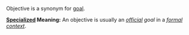 Objective is a synonym for [goal](https://github.com/gcassel/Modular-Organization-Terminology/blob/master/terms/goal.md).   

**[Specialized](https://github.com/gcassel/Modular-Organization-Terminology/blob/master/terms/specialize.md) Meaning:** An objective is usually an *[official](https://github.com/gcassel/Modular-Organization-Terminology/blob/master/terms/official.md) goal* in a *[formal](https://github.com/gcassel/Modular-Organization-Terminology/blob/master/terms/form.md) [context](https://github.com/gcassel/Modular-Organization-Terminology/blob/master/terms/context.md)*.
